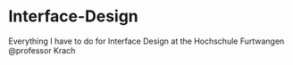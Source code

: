 # Interface-Design
Everything I have to do for Interface Design at the Hochschule Furtwangen @professor Krach
